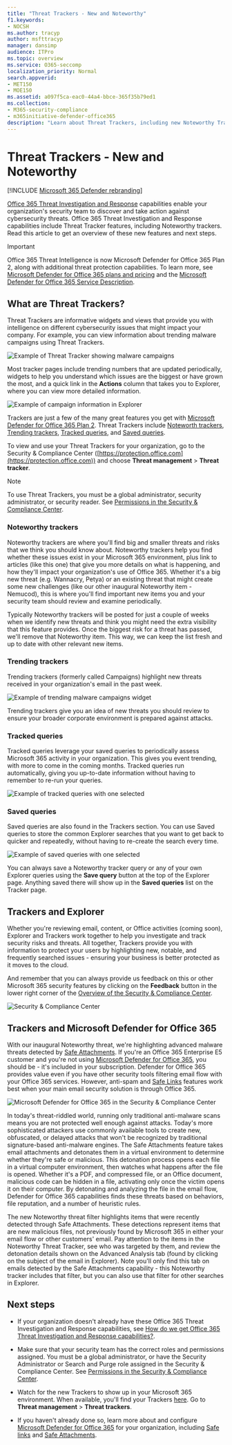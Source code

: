 ```yaml
---
title: "Threat Trackers - New and Noteworthy"
f1.keywords:
- NOCSH
ms.author: tracyp
author: msfttracyp
manager: dansimp
audience: ITPro
ms.topic: overview
ms.service: O365-seccomp
localization_priority: Normal
search.appverid:
- MET150
- MOE150
ms.assetid: a097f5ca-eac0-44a4-bbce-365f35b79ed1
ms.collection: 
- M365-security-compliance 
- m365initiative-defender-office365
description: "Learn about Threat Trackers, including new Noteworthy Trackers, to help your organization stay on top of security concerns."
---
```


# Threat Trackers - New and Noteworthy

[!INCLUDE [Microsoft 365 Defender rebranding](../includes/microsoft-defender-for-office.md)]


[Office 365 Threat Investigation and Response](office-365-ti.md) capabilities enable your organization's security team to discover and take action against cybersecurity threats. Office 365 Threat Investigation and Response capabilities include Threat Tracker features, including Noteworthy trackers. Read this article to get an overview of these new features and next steps. 

> [!IMPORTANT]
> Office 365 Threat Intelligence is now Microsoft Defender for Office 365 Plan 2, along with additional threat protection capabilities. To learn more, see [Microsoft Defender for Office 365 plans and pricing](https://products.office.com/exchange/advance-threat-protection) and the [Microsoft Defender for Office 365 Service Description](https://docs.microsoft.com/office365/servicedescriptions/office-365-advanced-threat-protection-service-description).
  
## What are Threat Trackers?

Threat Trackers are informative widgets and views that provide you with intelligence on different cybersecurity issues that might impact your company. For example, you can view information about trending malware campaigns using Threat Trackers.
  
![Example of Threat Tracker showing malware campaigns](../../media/a883b5ac-8e2b-469a-90e0-f8ad39bb63b7.png)
  
Most tracker pages include trending numbers that are updated periodically, widgets to help you understand which issues are the biggest or have grown the most, and a quick link in the **Actions** column that takes you to Explorer, where you can view more detailed information. 
  
![Example of campaign information in Explorer](../../media/e426f220-fdcb-4dd9-99a2-db97dbcf71d5.png)
  
Trackers are just a few of the many great features you get with [Microsoft Defender for Office 365 Plan 2](office-365-ti.md). Threat Trackers include [Noteworth trackers](#noteworthy-trackers), [Trending trackers](#trending-trackers), [Tracked queries](#tracked-queries), and [Saved queries](#saved-queries).
  
To view and use your Threat Trackers for your organization, go to the Security & Compliance Center ([https://protection.office.com](https://protection.office.com)) and choose **Threat management** \> **Threat tracker**.
  
> [!NOTE]
> To use Threat Trackers, you must be a global administrator, security administrator, or security reader. See [Permissions in the Security & Compliance Center](permissions-in-the-security-and-compliance-center.md). 
  
### Noteworthy trackers

Noteworthy trackers are where you'll find big and smaller threats and risks that we think you should know about. Noteworthy trackers help you find whether these issues exist in your Microsoft 365 environment, plus link to articles (like this one) that give you more details on what is happening, and how they'll impact your organization's use of Office 365. Whether it's a big new threat (e.g. Wannacry, Petya) or an existing threat that might create some new challenges (like our other inaugural Noteworthy item - Nemucod), this is where you'll find important new items you and your security team should review and examine periodically.
  
Typically Noteworthy trackers will be posted for just a couple of weeks when we identify new threats and think you might need the extra visibility that this feature provides. Once the biggest risk for a threat has passed, we'll remove that Noteworthy item. This way, we can keep the list fresh and up to date with other relevant new items.
  
### Trending trackers

Trending trackers (formerly called Campaigns) highlight new threats received in your organization's email in the past week.
  
![Example of trending malware campaigns widget](../../media/d2ccc1a0-2a1d-4e36-99b5-6766c207772f.png)
  
Trending trackers give you an idea of new threats you should review to ensure your broader corporate environment is prepared against attacks.
  
### Tracked queries

Tracked queries leverage your saved queries to periodically assess Microsoft 365 activity in your organization. This gives you event trending, with more to come in the coming months. Tracked queries run automatically, giving you up-to-date information without having to remember to re-run your queries.
  
![Example of tracked queries with one selected](../../media/0c556174-06eb-4ae5-b32a-5ff76b9e4f13.png)
  
### Saved queries

Saved queries are also found in the Trackers section. You can use Saved queries to store the common Explorer searches that you want to get back to quicker and repeatedly, without having to re-create the search every time.
  
![Example of saved queries with one selected](../../media/188cf3ff-58f1-41ea-81aa-76158d8f40c3.png)
  
You can always save a Noteworthy tracker query or any of your own Explorer queries using the **Save query** button at the top of the Explorer page. Anything saved there will show up in the **Saved queries** list on the Tracker page. 
  
## Trackers and Explorer

Whether you're reviewing email, content, or Office activities (coming soon), Explorer and Trackers work together to help you investigate and track security risks and threats. All together, Trackers provide you with information to protect your users by highlighting new, notable, and frequently searched issues - ensuring your business is better protected as it moves to the cloud.
  
And remember that you can always provide us feedback on this or other Microsoft 365 security features by clicking on the **Feedback** button in the lower right corner of the [Overview of the Security & Compliance Center](https://support.microsoft.com/office/a5f2fd18-b029-4257-b5a8-ae83e7768c85).
  
![Security & Compliance Center](../../media/86c330db-8132-4150-8475-220258fe04fb.png)
  
## Trackers and Microsoft Defender for Office 365

With our inaugural Noteworthy threat, we're highlighting advanced malware threats detected by [Safe Attachments](atp-safe-attachments.md). If you're an Office 365 Enterprise E5 customer and you're not using [Microsoft Defender for Office 365](office-365-atp.md), you should be - it's included in your subscription. Defender for Office 365 provides value even if you have other security tools filtering email flow with your Office 365 services. However, anti-spam and [Safe Links](atp-safe-links.md) features work best when your main email security solution is through Office 365.
  
![Microsoft Defender for Office 365 in the Security & Compliance Center](../../media/cee70d07-f0c1-459b-843c-2d10c253349f.png)
  
In today's threat-riddled world, running only traditional anti-malware scans means you are not protected well enough against attacks. Today's more sophisticated attackers use commonly available tools to create new, obfuscated, or delayed attacks that won't be recognized by traditional signature-based anti-malware engines. The Safe Attachments feature takes email attachments and detonates them in a virtual environment to determine whether they're safe or malicious. This detonation process opens each file in a virtual computer environment, then watches what happens after the file is opened. Whether it's a PDF, and compressed file, or an Office document, malicious code can be hidden in a file, activating only once the victim opens it on their computer. By detonating and analyzing the file in the email flow, Defender for Office 365 capabilities finds these threats based on behaviors, file reputation, and a number of heuristic rules.
  
The new Noteworthy threat filter highlights items that were recently detected through Safe Attachments. These detections represent items that are new malicious files, not previously found by Microsoft 365 in either your email flow or other customers' email. Pay attention to the items in the Noteworthy Threat Tracker, see who was targeted by them, and review the detonation details shown on the Advanced Analysis tab (found by clicking on the subject of the email in Explorer). Note you'll only find this tab on emails detected by the Safe Attachments capability - this Noteworthy tracker includes that filter, but you can also use that filter for other searches in Explorer.
  
## Next steps

- If your organization doesn't already have these Office 365 Threat Investigation and Response capabilities, see [How do we get Office 365 Threat Investigation and Response capabilities?](office-365-ti.md).

- Make sure that your security team has the correct roles and permissions assigned. You must be a global administrator, or have the Security Administrator or Search and Purge role assigned in the Security & Compliance Center. See [Permissions in the Security & Compliance Center](permissions-in-the-security-and-compliance-center.md).

- Watch for the new Trackers to show up in your Microsoft 365 environment. When available, you'll find your Trackers [here](https://protection.office.com/). Go to **Threat management** \> **Threat trackers**.

- If you haven't already done so, learn more about and configure [Microsoft Defender for Office 365](office-365-atp.md) for your organization, including [Safe links](atp-safe-links.md) and [Safe Attachments](atp-safe-attachments.md).
